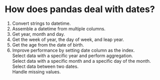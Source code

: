 # How does pandas deal with dates? 
1. Convert strings to datetime.<br/>
2. Assemble a datetime from multiple columns.<br/>
3. Get year, month and day.<br/>
4. Get the week of year, the day of week, and leap year.<br/>
5. Get the age from the date of birth.<br/>
6. Improve performance by setting date column as the index.<br/>
Select data with a specific year and perform aggregation.<br/>
Select data with a specific month and a specific day of the month.<br/>
Select data between two dates.<br/>
Handle missing values.<br/>
